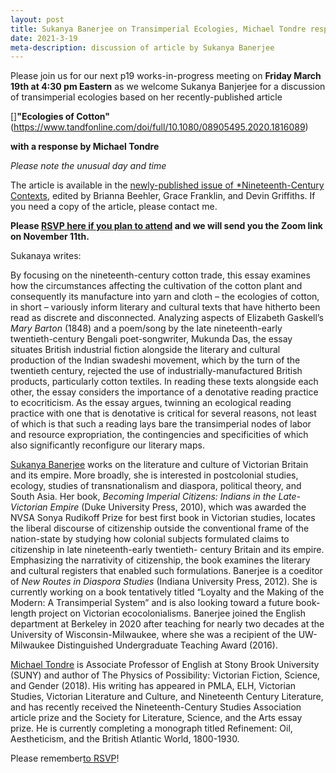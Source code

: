 ```yaml
---
layout: post
title: Sukanya Banerjee on Transimperial Ecologies, Michael Tondre responding
date: 2021-3-19
meta-description: discussion of article by Sukanya Banerjee
---
```


Please join us for our next p19 works-in-progress meeting on <b>Friday March 19th at 4:30 pm Eastern</b> as we welcome Sukanya Banjerjee for a discussion of transimperial ecologies based on her recently-published article

[]<b>"Ecologies of Cotton"</b>(https://www.tandfonline.com/doi/full/10.1080/08905495.2020.1816089)

<b>with a response by Michael Tondre</b>

*Please note the unusual day and time*

The article is available in the [newly-published issue of *Nineteenth-Century Contexts](https://www.tandfonline.com/doi/full/10.1080/08905495.2020.1816089), edited by Brianna Beehler, Grace Franklin, and Devin Griffiths. If you need a copy of the article, please contact me.

<b>Please [RSVP here if you plan to attend]() and we will send you the Zoom link on November 11th.</b>

Sukanaya writes:

By focusing on the nineteenth-century cotton trade, this essay examines how the circumstances affecting the cultivation of the cotton plant and consequently its manufacture into yarn and cloth – the ecologies of cotton, in short – variously inform literary and cultural texts that have hitherto been read as discrete and disconnected. Analyzing aspects of Elizabeth Gaskell’s *Mary Barton* (1848) and a poem/song by the late nineteenth-early twentieth-century Bengali poet-songwriter, Mukunda Das, the essay situates British industrial fiction alongside the literary and cultural production of the Indian swadeshi movement, which by the turn of the twentieth century, rejected the use of industrially-manufactured British products, particularly cotton textiles. In reading these texts alongside each other, the essay considers the importance of a denotative reading practice to ecocriticism. As the essay argues, twinning an ecological reading practice with one that is denotative is critical for several reasons, not least of which is that such a reading lays bare the transimperial nodes of labor and resource expropriation, the contingencies and specificities of which also significantly reconfigure our literary maps.​

[Sukanya Banerjee](https://english.berkeley.edu/users/549) works on the literature and culture of Victorian Britain and its empire. More broadly, she is interested in postcolonial studies, ecology, studies of transnationalism and diaspora, political theory, and South Asia. Her book, *Becoming Imperial Citizens: Indians in the Late-Victorian Empire* (Duke University Press, 2010), which was awarded the NVSA Sonya Rudikoff Prize for best first book in Victorian studies, locates the liberal discourse of citizenship outside the conventional frame of the nation-state by studying how colonial subjects formulated claims to citizenship in late nineteenth-early twentieth- century Britain and its empire. Emphasizing the narrativity of citizenship, the book examines the literary and cultural registers that enabled such formulations.  Banerjee is a coeditor of *New Routes in Diaspora Studies* (Indiana University Press, 2012). She is currently working on a book tentatively titled “Loyalty and the Making of the Modern: A Transimperial System” and is also looking toward a future book-length project on Victorian ecocolonialisms. Banerjee joined  the English department at Berkeley in 2020 after teaching for nearly two decades at the University of Wisconsin-Milwaukee, where she was a recipient of the UW-Milwaukee Distinguished Undergraduate Teaching Award (2016).

[Michael Tondre](https://www.stonybrook.edu/commcms/english/people/tondre.php#Biography) is Associate Professor of English at Stony Brook University (SUNY) and author of The Physics of Possibility: Victorian Fiction, Science, and Gender (2018). His writing has appeared in PMLA, ELH, Victorian Studies, Victorian Literature and Culture, and Nineteenth Century Literature, and has recently received the Nineteenth-Century Studies Association article prize and the Society for Literature, Science, and the Arts essay prize.  He is currently completing a monograph titled Refinement: Oil, Aestheticism, and the British Atlantic World, 1800-1930.

Please remember[to RSVP]()!
